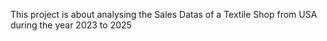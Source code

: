 This project is about analysing the Sales Datas of a Textile Shop from USA  during the year 2023 to 2025
